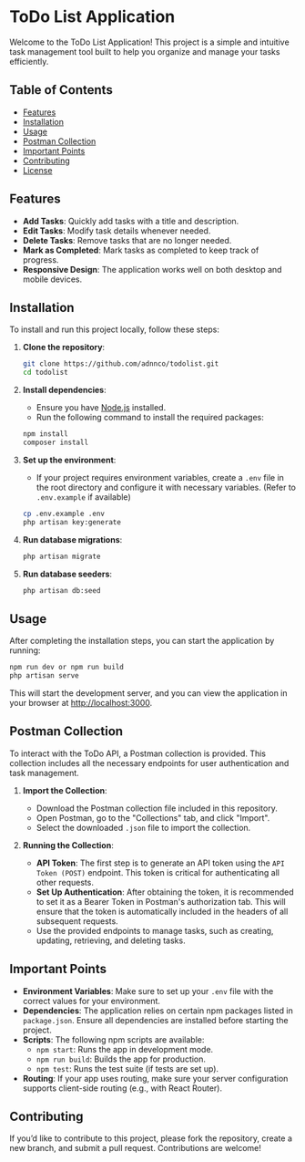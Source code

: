 # ToDo List Application

Welcome to the ToDo List Application! This project is a simple and intuitive task management tool built to help you organize and manage your tasks efficiently.

## Table of Contents

- [Features](#features)
- [Installation](#installation)
- [Usage](#usage)
- [Postman Collection](#postman-collection)
- [Important Points](#important-points)
- [Contributing](#contributing)
- [License](#license)

## Features

- **Add Tasks**: Quickly add tasks with a title and description.
- **Edit Tasks**: Modify task details whenever needed.
- **Delete Tasks**: Remove tasks that are no longer needed.
- **Mark as Completed**: Mark tasks as completed to keep track of progress.
- **Responsive Design**: The application works well on both desktop and mobile devices.

## Installation

To install and run this project locally, follow these steps:

1. **Clone the repository**:
    ```bash
    git clone https://github.com/adnnco/todolist.git
    cd todolist
    ```

2. **Install dependencies**:
    - Ensure you have [Node.js](https://nodejs.org/) installed.
    - Run the following command to install the required packages:
    ```bash
    npm install
    composer install
    ```

3. **Set up the environment**:
    - If your project requires environment variables, create a `.env` file in the root directory and configure it with necessary variables. (Refer to `.env.example` if available)
    ```bash
    cp .env.example .env
    php artisan key:generate
    ```

4. **Run database migrations**:
    ```bash
    php artisan migrate
    ```

5. **Run database seeders**:
    ```bash
    php artisan db:seed
    ```

## Usage

After completing the installation steps, you can start the application by running:

```bash
npm run dev or npm run build
php artisan serve
  ```

This will start the development server, and you can view the application in your browser at [http://localhost:3000](http://localhost:3000).

## Postman Collection

To interact with the ToDo API, a Postman collection is provided. This collection includes all the necessary endpoints for user authentication and task management.

1. **Import the Collection**:
    - Download the Postman collection file included in this repository.
    - Open Postman, go to the "Collections" tab, and click "Import".
    - Select the downloaded `.json` file to import the collection.

2. **Running the Collection**:
    - **API Token**: The first step is to generate an API token using the `API Token (POST)` endpoint. This token is critical for authenticating all other requests.
    - **Set Up Authentication**: After obtaining the token, it is recommended to set it as a Bearer Token in Postman's authorization tab. This will ensure that the token is automatically included in the headers of all subsequent requests.
    - Use the provided endpoints to manage tasks, such as creating, updating, retrieving, and deleting tasks.

## Important Points

- **Environment Variables**: Make sure to set up your `.env` file with the correct values for your environment.
- **Dependencies**: The application relies on certain npm packages listed in `package.json`. Ensure all dependencies are installed before starting the project.
- **Scripts**: The following npm scripts are available:
  - `npm start`: Runs the app in development mode.
  - `npm run build`: Builds the app for production.
  - `npm test`: Runs the test suite (if tests are set up).
- **Routing**: If your app uses routing, make sure your server configuration supports client-side routing (e.g., with React Router).

## Contributing

If you’d like to contribute to this project, please fork the repository, create a new branch, and submit a pull request. Contributions are welcome!
